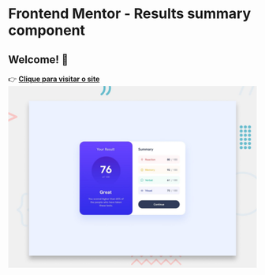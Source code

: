 # Frontend Mentor - Results summary component

## Welcome! 👋
👉 [**Clique para visitar o site**](https://jose33-afk.github.io/tailwind-sites/results-summary-component-main/index.html)
![Design preview for the Results summary component coding challenge](./preview.jpg)



